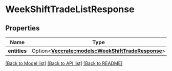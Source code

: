 # WeekShiftTradeListResponse

## Properties

Name | Type | Description | Notes
------------ | ------------- | ------------- | -------------
**entities** | Option<[**Vec<crate::models::WeekShiftTradeResponse>**](WeekShiftTradeResponse.md)> |  | [optional]

[[Back to Model list]](../README.md#documentation-for-models) [[Back to API list]](../README.md#documentation-for-api-endpoints) [[Back to README]](../README.md)



